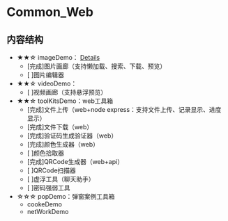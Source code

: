 # Common_Web

## 内容结构

- ★★☆ imageDemo： [Details](./imageDemo/readme.md)
  - [完成]图片画廊（支持懒加载、搜索、下载、预览）
  - [   ]图片编辑器
- ★★☆ videoDemo：
  - [   ]视频画廊（支持悬浮预览）
- ★★☆ toolKitsDemo：web工具箱
  - [完成]文件上传（web+node express：支持文件上传、记录显示、进度显示）
  - [完成]文件下载（web）
  - [完成]验证码生成验证器（web）
  - [完成]颜色生成器（web）
  - [   ]颜色拾取器
  - [完成]QRCode生成器（web+api）
  - [   ]QRCode扫描器
  - [   ]虚浮工具（聊天助手）
  - [   ]密码强弱工具
- ☆☆☆ popDemo：弹窗案例工具箱
  - cookeDemo
  - netWorkDemo

